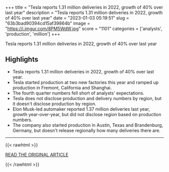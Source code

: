 +++
title = "Tesla reports 1.31 million deliveries in 2022, growth of 40% over last year"
description = "Tesla reports 1.31 million deliveries in 2022, growth of 40% over last year"
date = "2023-01-03 05:19:51"
slug = "63b3bad90394cd15af39864b"
image = "https://i.imgur.com/8PM5WdW.jpg"
score = "1101"
categories = ['analysts', 'production', 'million']
+++

Tesla reports 1.31 million deliveries in 2022, growth of 40% over last year

## Highlights

- Tesla reports 1.31 million deliveries in 2022, growth of 40% over last year.
- Tesla started production at two new factories this year and ramped up production in Fremont, California and Shanghai.
- The fourth quarter numbers fell short of analysts' expectations.
- Tesla does not disclose production and delivery numbers by region, but it doesn't disclose production by region.
- Elon Musk-led automaker reported 1.37 million deliveries last year, growth year-over-year, but did not disclose region based on production numbers.
- The company also started production in Austin, Texas and Brandenburg, Germany, but doesn't release regionally how many deliveries there are.

---

{{< rawhtml >}}
  <p class="article-category">
    <a target="_blank" href="https://www.cnbc.com/2023/01/02/tesla-tsla-q4-2022-vehicle-delivery-and-production-numbers.html?__source=iosappshare%7Ccom.apple.UIKit.activity.CopyToPasteboard">READ THE ORIGINAL ARTICLE</a>
  </p>
{{< /rawhtml >}}
